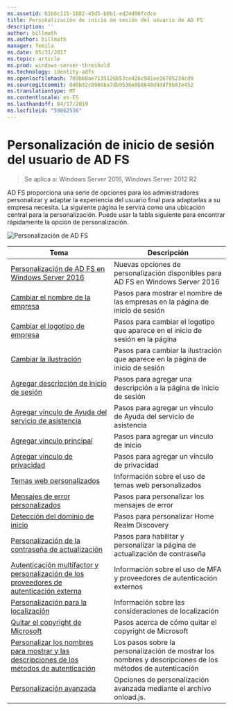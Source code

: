 ```yaml
---
ms.assetid: 61b6c115-1082-45d5-b0b1-ed24d06fcdce
title: Personalización de inicio de sesión del usuario de AD FS
description: ''
author: billmath
ms.author: billmath
manager: femila
ms.date: 05/31/2017
ms.topic: article
ms.prod: windows-server-threshold
ms.technology: identity-adfs
ms.openlocfilehash: 709bb8ae7135126b53ce426c981ee16705234cd9
ms.sourcegitcommit: 0d0b32c8986ba7db9536e0b8648d4ddf9b03e452
ms.translationtype: MT
ms.contentlocale: es-ES
ms.lasthandoff: 04/17/2019
ms.locfileid: "59862536"
---
```

# <a name="ad-fs-user-sign-in-customization"></a>Personalización de inicio de sesión del usuario de AD FS

>Se aplica a: Windows Server 2016, Windows Server 2012 R2

AD FS proporciona una serie de opciones para los administradores personalizar y adaptar la experiencia del usuario final para adaptarlas a su empresa necesita.  La siguiente página le servirá como una ubicación central para la personalización.  Puede usar la tabla siguiente para encontrar rápidamente la opción de personalización.



![Personalización de AD FS](media/AD-FS-user-sign-in-customization/ADFS_Blue_Custom2.png) 
    
  







Tema|Descripción|
-----|-----|
[Personalización de AD FS en Windows Server 2016](AD-FS-Customization-in-Windows-Server-2016.md)|Nuevas opciones de personalización disponibles para AD FS en Windows Server 2016|
[Cambiar el nombre de la empresa](Change-the-company-name-on-the-AD-FS-sign-in-page.md)|Pasos para mostrar el nombre de las empresas en la página de inicio de sesión|
[Cambiar el logotipo de empresa](Change-the-company-logo-on-the-AD-FS-sign-in-page.md)|Pasos para cambiar el logotipo que aparece en el inicio de sesión en la página|
[Cambiar la ilustración](Change-the-illustration-on-the-AD-FS-sign-in-page.md)|Pasos para cambiar la ilustración que aparece en la página de inicio de sesión|
[Agregar descripción de inicio de sesión](Add-sign-in-page-description.md)|Pasos para agregar una descripción a la página de inicio de sesión|
[Agregar vínculo de Ayuda del servicio de asistencia](Add-Help-Desk-Link.md)|Pasos para agregar un vínculo de Ayuda del servicio de asistencia|
[Agregar vínculo principal](Add-Home-Link.md)|Pasos para agregar un vínculo de inicio|
[Agregar vínculo de privacidad](Add-Privacy-Link.md)|Pasos para agregar un vínculo de privacidad|
[Temas web personalizados](Custom-Web-Themes-in-AD-FS.md)|Información sobre el uso de temas web personalizados
[Mensajes de error personalizados](Custom-error-messages-for-AD-FS-sign-in-page.md)|Pasos para personalizar los mensajes de error
[Detección del dominio de inicio](Home-Realm-Discovery-Customization.md)|Pasos para personalizar Home Realm Discovery|
[Personalización de la contraseña de actualización](Update-password-customization.md)|Pasos para habilitar y personalizar la página de actualización de contraseña|
[Autenticación multifactor y personalización de los proveedores de autenticación externa](Multi-factor-authentication-and-external-auth-providers-customization.md)|Información sobre el uso de MFA y proveedores de autenticación externos|
[Personalización para la localización](Customization-for-Localization.md)|Información sobre las consideraciones de localización
[Quitar el copyright de Microsoft](Remove-the-Microsoft-copyright.md)|Pasos acerca de cómo quitar el copyright de Microsoft
[Personalizar los nombres para mostrar y las descripciones de los métodos de autenticación](Customize-the-display-names-and-descriptions-for-authentication-methods.md)|Los pasos sobre la personalización de mostrar los nombres y descripciones de los métodos de autenticación
[Personalización avanzada](Advanced-Customization-of-AD-FS-Sign-in-Pages.md)|Opciones de personalización avanzada mediante el archivo onload.js.




